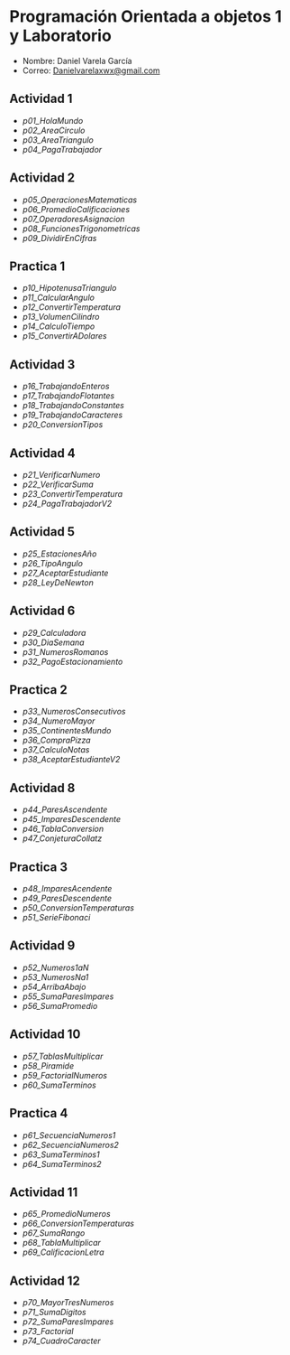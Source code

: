 # Programación Orientada a objetos 1 y Laboratorio
- Nombre: Daniel Varela García
- Correo: Danielvarelaxwx@gmail.com
## Actividad 1
- _p01_HolaMundo_
- _p02_AreaCirculo_
- _p03_AreaTriangulo_
- _p04_PagaTrabajador_
## Actividad 2
- _p05_OperacionesMatematicas_
- _p06_PromedioCalificaciones_
- _p07_OperadoresAsignacion_
- _p08_FuncionesTrigonometricas_
- _p09_DividirEnCifras_
## Practica 1
- _p10_HipotenusaTriangulo_
- _p11_CalcularAngulo_
- _p12_ConvertirTemperatura_
- _p13_VolumenCilindro_
- _p14_CalculoTiempo_
- _p15_ConvertirADolares_
## Actividad 3
- _p16_TrabajandoEnteros_
- _p17_TrabajandoFlotantes_
- _p18_TrabajandoConstantes_
- _p19_TrabajandoCaracteres_
- _p20_ConversionTipos_
## Actividad 4
- _p21_VerificarNumero_
- _p22_VerificarSuma_
- _p23_ConvertirTemperatura_
- _p24_PagaTrabajadorV2_
## Actividad 5
- _p25_EstacionesAño_
- _p26_TipoAngulo_
- _p27_AceptarEstudiante_
- _p28_LeyDeNewton_
## Actividad 6
- _p29_Calculadora_
- _p30_DiaSemana_
- _p31_NumerosRomanos_
- _p32_PagoEstacionamiento_
## Practica 2
- _p33_NumerosConsecutivos_
- _p34_NumeroMayor_
- _p35_ContinentesMundo_
- _p36_CompraPizza_
- _p37_CalculoNotas_
- _p38_AceptarEstudianteV2_
## Actividad 8
- _p44_ParesAscendente_
- _p45_ImparesDescendente_
- _p46_TablaConversion_
- _p47_ConjeturaCollatz_
## Practica 3
- _p48_ImparesAcendente_
- _p49_ParesDescendente_
- _p50_ConversionTemperaturas_
- _p51_SerieFibonaci_
## Actividad 9
- _p52_Numeros1aN_
- _p53_NumerosNa1_
- _p54_ArribaAbajo_
- _p55_SumaParesImpares_
- _p56_SumaPromedio_
## Actividad 10
- _p57_TablasMultiplicar_
- _p58_Piramide_
- _p59_FactorialNumeros_
- _p60_SumaTerminos_
## Practica 4
- _p61_SecuenciaNumeros1_
- _p62_SecuenciaNumeros2_
- _p63_SumaTerminos1_
- _p64_SumaTerminos2_
## Actividad 11
- _p65_PromedioNumeros_
- _p66_ConversionTemperaturas_
- _p67_SumaRango_
- _p68_TablaMultiplicar_
- _p69_CalificacionLetra_
## Actividad 12
- _p70_MayorTresNumeros_
- _p71_SumaDigitos_
- _p72_SumaParesImpares_
- _p73_Factorial_
- _p74_CuadroCaracter_


